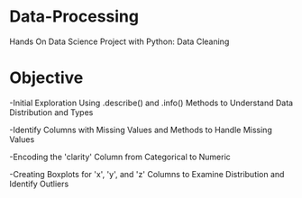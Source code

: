 # Data-Processing
 Hands On Data Science Project with Python: Data Cleaning
# Objective
 -Initial Exploration Using .describe() and .info() Methods to Understand Data Distribution and Types
 
 -Identify Columns with Missing Values and Methods to Handle Missing Values
 
 -Encoding the 'clarity' Column from Categorical to Numeric
 
 -Creating Boxplots for 'x', 'y', and 'z' Columns to Examine Distribution and Identify Outliers
